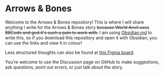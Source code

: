 # Arrows & Bones
Welcome to the Arrows & Bones repository! This is where I will share anything I write for the Arrows & Bones story ~~because World Anvil uses BBCode and god it's such a pain to work with.~~ I am using [Obsidian.md](https://Obsidian.md) to write this, so if you download this repository and open it with Obsidian, you can use the links and view it in colour!

Less structured thoughts can also be found at [this Figma board](https://www.figma.com/file/foUTAWp2rr9T3IsSzqIMgz/A%26B-Train-of-Thought).

You're welcome to use the Discussion page on GitHub to make suggestions, ask questions, point out errors, or just talk about the story.